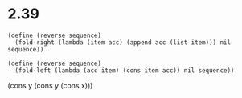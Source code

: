 # 2.39

```
(define (reverse sequence)
  (fold-right (lambda (item acc) (append acc (list item))) nil sequence))
```

```
(define (reverse sequence)
  (fold-left (lambda (acc item) (cons item acc)) nil sequence))
```
(cons y (cons y (cons x)))

